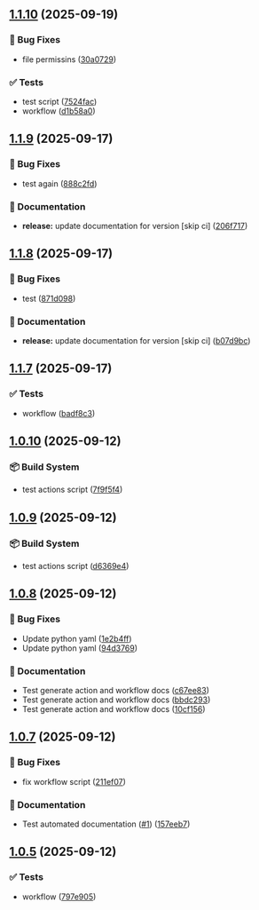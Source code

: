## [1.1.10](https://github.com/tallulahh/semantic-release/compare/1.1.9...1.1.10) (2025-09-19)

### 🐛 Bug Fixes

* file permissins ([30a0729](https://github.com/tallulahh/semantic-release/commit/30a0729df929ac5d7b0bc2c61f7294aff8f64fd5))

### ✅ Tests

* test script ([7524fac](https://github.com/tallulahh/semantic-release/commit/7524fac181d9e19e4d8cf44493c12b05dfb2bf89))
* workflow ([d1b58a0](https://github.com/tallulahh/semantic-release/commit/d1b58a00db5b9de94d2eda435dcd4306d388cfb5))

## [1.1.9](https://github.com/tallulahh/semantic-release/compare/1.1.8...1.1.9) (2025-09-17)

### 🐛 Bug Fixes

* test again ([888c2fd](https://github.com/tallulahh/semantic-release/commit/888c2fd7a084bb9c71992ec7d459fb49aad81bce))

### 📝 Documentation

* **release:** update documentation for version [skip ci] ([206f717](https://github.com/tallulahh/semantic-release/commit/206f7178304f3786fe0b486f367bd547e8537081))

## [1.1.8](https://github.com/tallulahh/semantic-release/compare/1.1.7...1.1.8) (2025-09-17)

### 🐛 Bug Fixes

* test ([871d098](https://github.com/tallulahh/semantic-release/commit/871d0980ad41cb85b724165a7384add7af110cd7))

### 📝 Documentation

* **release:** update documentation for version [skip ci] ([b07d9bc](https://github.com/tallulahh/semantic-release/commit/b07d9bc4ac9708fdfb4e28df3812599a511cb421))

## [1.1.7](https://github.com/tallulahh/semantic-release/compare/1.1.6...1.1.7) (2025-09-17)

### ✅ Tests

* workflow ([badf8c3](https://github.com/tallulahh/semantic-release/commit/badf8c3e31acfbb5df806ff1bd55dc2aceab72ec))

## [1.0.10](https://github.com/tallulahh/semantic-release/compare/1.0.9...1.0.10) (2025-09-12)

### 📦 Build System

* test actions script ([7f9f5f4](https://github.com/tallulahh/semantic-release/commit/7f9f5f498b89d950eadc3892c8074af1bf78ce1e))

## [1.0.9](https://github.com/tallulahh/semantic-release/compare/1.0.8...1.0.9) (2025-09-12)

### 📦 Build System

* test actions script ([d6369e4](https://github.com/tallulahh/semantic-release/commit/d6369e41c7d4baffac36a035e2859dabc1f8a205))

## [1.0.8](https://github.com/tallulahh/semantic-release/compare/1.0.7...1.0.8) (2025-09-12)

### 🐛 Bug Fixes

* Update python yaml ([1e2b4ff](https://github.com/tallulahh/semantic-release/commit/1e2b4fffd7547e9e8a9563ed39c9de37840a2cea))
* Update python yaml ([94d3769](https://github.com/tallulahh/semantic-release/commit/94d3769659e37ef7fd694ef3a22fb052817a2589))

### 📝 Documentation

* Test generate action and workflow docs ([c67ee83](https://github.com/tallulahh/semantic-release/commit/c67ee83589a76e25ec6d5d2c9bfb2bcf301a9ff2))
* Test generate action and workflow docs ([bbdc293](https://github.com/tallulahh/semantic-release/commit/bbdc2932929e104cb9026652eda210cb82c0c736))
* Test generate action and workflow docs ([10cf156](https://github.com/tallulahh/semantic-release/commit/10cf156426562e5e262ef5c7635feab138171571))

## [1.0.7](https://github.com/tallulahh/semantic-release/compare/1.0.6...1.0.7) (2025-09-12)

### 🐛 Bug Fixes

* fix workflow script ([211ef07](https://github.com/tallulahh/semantic-release/commit/211ef0799a97013131a1f37d070c38588268e91b))

### 📝 Documentation

* Test automated documentation ([#1](https://github.com/tallulahh/semantic-release/issues/1)) ([157eeb7](https://github.com/tallulahh/semantic-release/commit/157eeb75532ec25c61cce734d0a28a893eaad7bc))

## [1.0.5](https://github.com/tallulahh/semantic-release/compare/1.0.4...1.0.5) (2025-09-12)

### ✅ Tests

* workflow ([797e905](https://github.com/tallulahh/semantic-release/commit/797e905b5cfa6894eb069b288cd6414c39841f8c))
